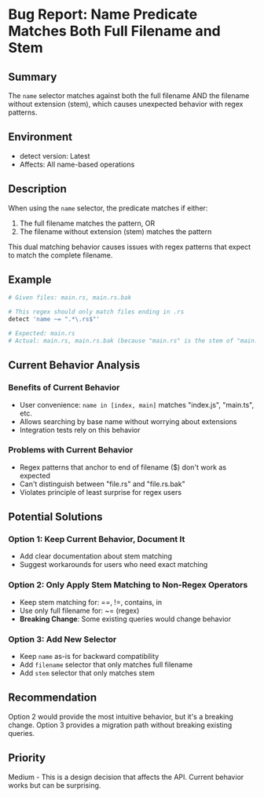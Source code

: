 # Bug Report: Name Predicate Matches Both Full Filename and Stem

## Summary
The `name` selector matches against both the full filename AND the filename without extension (stem), which causes unexpected behavior with regex patterns.

## Environment
- detect version: Latest
- Affects: All name-based operations

## Description
When using the `name` selector, the predicate matches if either:
1. The full filename matches the pattern, OR
2. The filename without extension (stem) matches the pattern

This dual matching behavior causes issues with regex patterns that expect to match the complete filename.

## Example
```bash
# Given files: main.rs, main.rs.bak

# This regex should only match files ending in .rs
detect 'name ~= ".*\.rs$"'

# Expected: main.rs
# Actual: main.rs, main.rs.bak (because "main.rs" is the stem of "main.rs.bak")
```

## Current Behavior Analysis

### Benefits of Current Behavior
- User convenience: `name in [index, main]` matches "index.js", "main.ts", etc.
- Allows searching by base name without worrying about extensions
- Integration tests rely on this behavior

### Problems with Current Behavior
- Regex patterns that anchor to end of filename ($) don't work as expected
- Can't distinguish between "file.rs" and "file.rs.bak"
- Violates principle of least surprise for regex users

## Potential Solutions

### Option 1: Keep Current Behavior, Document It
- Add clear documentation about stem matching
- Suggest workarounds for users who need exact matching

### Option 2: Only Apply Stem Matching to Non-Regex Operators
- Keep stem matching for: ==, !=, contains, in
- Use only full filename for: ~= (regex)
- **Breaking Change**: Some existing queries would change behavior

### Option 3: Add New Selector
- Keep `name` as-is for backward compatibility
- Add `filename` selector that only matches full filename
- Add `stem` selector that only matches stem

## Recommendation
Option 2 would provide the most intuitive behavior, but it's a breaking change. Option 3 provides a migration path without breaking existing queries.

## Priority
Medium - This is a design decision that affects the API. Current behavior works but can be surprising.